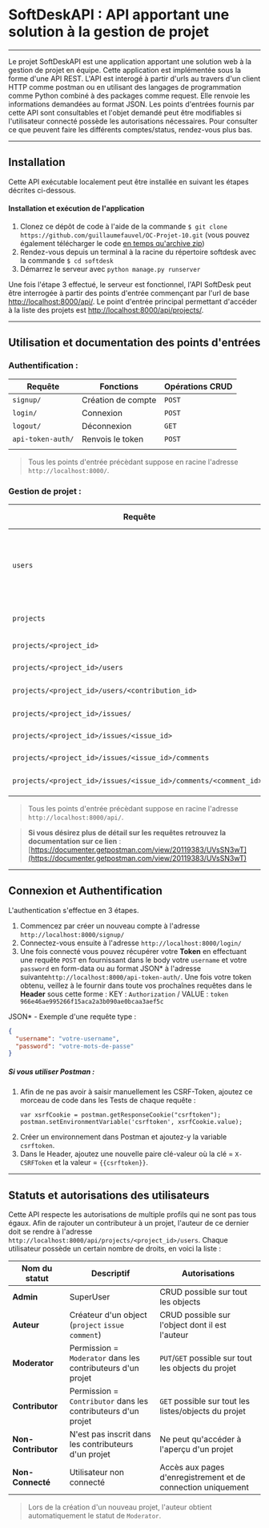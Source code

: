 # SoftDeskAPI : API apportant une solution à la gestion de projet

---

Le projet SoftDeskAPI est une application apportant une solution web à la gestion de projet en équipe. 
Cette application est implémentée sous la forme d'une API REST. L'API est interogé à partir d'urls au travers
d'un client HTTP comme postman ou en utilisant des langages de programmation comme Python combiné à des packages comme request. 
Elle renvoie les informations demandées au format JSON.
Les points d'entrées fournis par cette API sont consultables et l'objet demandé peut être modifiables si l'utilisateur 
connecté possède les autorisations nécessaires. Pour consulter ce que peuvent faire les différents comptes/status, rendez-vous plus bas.

---

## Installation

Cette API exécutable localement peut être installée en suivant les étapes décrites ci-dessous. 

#### Installation et exécution de l'application

1. Clonez ce dépôt de code à l'aide de la commande `$ git clone https://github.com/guillaumefauvel/OC-Projet-10.git` (vous pouvez également télécharger le code [en temps qu'archive zip](https://github.com/guillaumefauvel/OC-Projet-10/archive/refs/heads/main.zip))
2. Rendez-vous depuis un terminal à la racine du répertoire softdesk avec la commande `$ cd softdesk`
3. Démarrez le serveur avec `python manage.py runserver`

Une fois l'étape 3 effectué, le serveur est fonctionnel, l'API SoftDesk peut être interrogée à partir des points d'entrée commençant par l'url de base [http://localhost:8000/api/](http://localhost:8000/api/).
Le point d'entrée principal permettant d'accéder à la liste des projets est [http://localhost:8000/api/projects/](http://localhost:8000/api/projects/).

---

## Utilisation et documentation des points d'entrées

### Authentification :

| Requête | Fonctions | Opérations CRUD |
| ----------- | ----------- | ----------- | 
| `signup/` | Création de compte | `POST` |
| `login/` | Connexion | `POST` |
| `logout/` | Déconnexion | `GET` |
| `api-token-auth/` | Renvois le token | `POST` |
||||

> Tous les points d'entrée précèdant suppose en racine l'adresse `http://localhost:8000/`. 

### Gestion de projet :

| Requête | Réponse | Opérations CRUD |
| ----------- | ----------- | ----------- |
| `users` | Une liste de tout les utilisateurs, accessible aux SuperUser uniquement |`GET` |
| `projects` | Une liste de tout les projets |`GET` `POST`| 
| `projects/<project_id>` | Un projet | `GET` `PUT` `DELETE`| 
| `projects/<project_id>/users` | Une liste des contributeurs | `GET` `POST`| 
| `projects/<project_id>/users/<contribution_id>` | Une contribution | `GET` `PUT` `DELETE`| 
| `projects/<project_id>/issues/` | Une liste des issues |`GET` `POST`| 
| `projects/<project_id>/issues/<issue_id>` | Un issue | `GET` `PUT` `DELETE`| 
| `projects/<project_id>/issues/<issue_id>/comments` | Une liste des commentaires | `GET` `POST`| 
| `projects/<project_id>/issues/<issue_id>/comments/<comment_id>/` | Un commentaire | `GET` `PUT` `DELETE`| 
||||

> Tous les points d'entrée précèdant suppose en racine l'adresse `http://localhost:8000/api/`. 

> **Si vous désirez plus de détail sur les requêtes retrouvez la documentation sur ce lien** : [https://documenter.getpostman.com/view/20119383/UVsSN3wT](https://documenter.getpostman.com/view/20119383/UVsSN3wT)


---


## Connexion et Authentification

L'authentication s'effectue en 3 étapes.
1. Commencez par créer un nouveau compte à l'adresse `http://localhost:8000/signup/`
2. Connectez-vous ensuite à l'adresse `http://localhost:8000/login/`
3. Une fois connecté vous pouvez récupérer votre **Token** en effectuant une requête `POST` en fournissant dans le body
   votre `username` et votre `password` en form-data ou au format JSON* à l'adresse suivante`http://localhost:8000/api-token-auth/`.
   Une fois votre token obtenu, veillez à le fournir dans toute vos prochaînes requêtes dans le **Header** sous cette forme : 
   KEY : `Authorization` / VALUE : `token 966e46ae995266f15aca2a3b090ae0bcaa3aef5c`
   
  JSON* - Exemple d'une requête type : 
  ```json
  {
    "username": "votre-username",
    "password": "votre-mots-de-passe"
  }
```   

##### Si vous utiliser Postman : 
1. Afin de ne pas avoir à saisir manuellement les CSRF-Token, ajoutez ce morceau de code dans les Tests de chaque requête : 
    ```
    var xsrfCookie = postman.getResponseCookie("csrftoken");
    postman.setEnvironmentVariable('csrftoken', xsrfCookie.value);
    ```
2. Créer un environnement dans Postman et ajoutez-y la variable `csrftoken`. 
3. Dans le Header, ajoutez une nouvelle paire clé-valeur où la clé = `X-CSRFToken` et la valeur = `{{csrftoken}}`.

---

## Statuts et autorisations des utilisateurs

Cette API respecte les autorisations de multiple profils qui ne sont pas tous égaux.
Afin de rajouter un contributeur à un projet, l'auteur de ce dernier doit se rendre à l'adresse `http://localhost:8000/api/projects/<project_id>/users`.
Chaque utilisateur possède un certain nombre de droits, en voici la liste :


| Nom du statut | Descriptif  | Autorisations |
| ----------- | ----------- | ----------- | 
| **Admin** | SuperUser | CRUD possible sur tout les objects |
| **Auteur** | Créateur d'un object (`project` `issue` `comment`)| CRUD possible sur l'object dont il est l'auteur |
| **Moderator** | Permission = `Moderator` dans les contributeurs d'un projet | `PUT`/`GET` possible sur tout les objects du projet  |
| **Contributor** | Permission = `Contributor` dans les contributeurs d'un projet | `GET` possible sur tout les listes/objects du projet |
| **Non-Contributor** | N'est pas inscrit dans les contributeurs d'un projet | Ne peut qu'accéder à l'aperçu d'un projet |
| **Non-Connecté** | Utilisateur non connecté | Accès aux pages d'enregistrement et de connection uniquement |

> Lors de la création d'un nouveau projet, l'auteur obtient automatiquement le statut de `Moderator`.